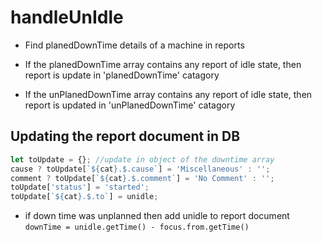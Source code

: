 # handleUnIdle

- Find planedDownTime details of a machine in reports

- If the planedDownTime array contains any report of idle state, then report is update in 'planedDownTime' catagory

- If the unPlanedDownTime array contains any report of idle state, then report is updated in 'unPlanedDownTime' catagory

## Updating the report document in DB

```js
let toUpdate = {}; //update in object of the downtime array
cause ? toUpdate[`${cat}.$.cause`] = 'Miscellaneous' : '';
comment ? toUpdate[`${cat}.$.comment`] = 'No Comment' : '';
toUpdate['status'] = 'started';
toUpdate[`${cat}.$.to`] = unidle;
```
- if down time was unplanned
then add unidle to report document
`downTime = unidle.getTime() - focus.from.getTime()`
